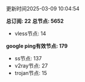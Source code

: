 更新时间2025-03-09 10:04:54

**总订阅: 22**
**总节点: 5652**
- vless节点: 14

**google ping有效节点: 179**
- ss节点: 137
- v2ray节点: 27
- trojan节点: 15

